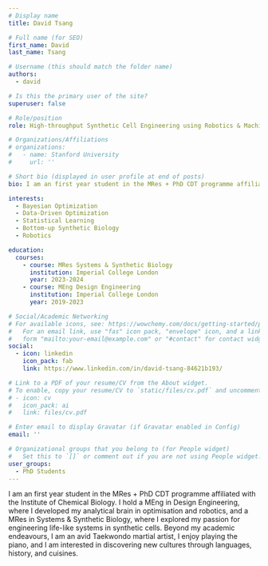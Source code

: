```yaml
---
# Display name
title: David Tsang

# Full name (for SEO)
first_name: David
last_name: Tsang

# Username (this should match the folder name)
authors:
  - david

# Is this the primary user of the site?
superuser: false

# Role/position
role: High-throughput Synthetic Cell Engineering using Robotics & Machine Learning

# Organizations/Affiliations
# organizations:
#   - name: Stanford University
#     url: ''

# Short bio (displayed in user profile at end of posts)
bio: I am an first year student in the MRes + PhD CDT programme affiliated with the Institute of Chemical Biology. I hold a MEng in Design Engineering, where I developed my analytical brain in optimisation and robotics, and a MRes in Systems & Synthetic Biology, where I explored my passion for engineering life-like systems in synthetic cells. Beyond my academic endeavours, I am an avid Taekwondo martial artist, I enjoy playing the piano, and I am interested in discovering new cultures through languages, history, and cuisines.

interests:
  - Bayesian Optimization
  - Data-Driven Optimization
  - Statistical Learning
  - Bottom-up Synthetic Biology
  - Robotics

education:
  courses:
    - course: MRes Systems & Synthetic Biology
      institution: Imperial College London
      year: 2023-2024
    - course: MEng Design Engineering
      institution: Imperial College London
      year: 2019-2023

# Social/Academic Networking
# For available icons, see: https://wowchemy.com/docs/getting-started/page-builder/#icons
#   For an email link, use "fas" icon pack, "envelope" icon, and a link in the
#   form "mailto:your-email@example.com" or "#contact" for contact widget.
social:
  - icon: linkedin
    icon_pack: fab
    link: https://www.linkedin.com/in/david-tsang-84621b193/

# Link to a PDF of your resume/CV from the About widget.
# To enable, copy your resume/CV to `static/files/cv.pdf` and uncomment the lines below.
# - icon: cv
#   icon_pack: ai
#   link: files/cv.pdf

# Enter email to display Gravatar (if Gravatar enabled in Config)
email: ''

# Organizational groups that you belong to (for People widget)
#   Set this to `[]` or comment out if you are not using People widget.
user_groups:
  - PhD Students
---
```


I am an first year student in the MRes + PhD CDT programme affiliated with the Institute of Chemical Biology. I hold a MEng in Design Engineering, where I developed my analytical brain in optimisation and robotics, and a MRes in Systems & Synthetic Biology, where I explored my passion for engineering life-like systems in synthetic cells. Beyond my academic endeavours, I am an avid Taekwondo martial artist, I enjoy playing the piano, and I am interested in discovering new cultures through languages, history, and cuisines.